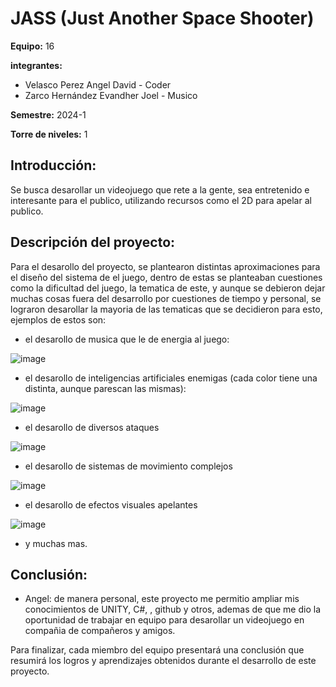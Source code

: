 # JASS (Just Another Space Shooter)

**Equipo:** 16

**integrantes:**

* Velasco Perez Angel David - Coder
* Zarco Hernández Evandher Joel - Musico

**Semestre:** 2024-1

**Torre de niveles:** 1

## **Introducción:**

Se busca desarollar un videojuego que rete a la gente, sea entretenido e interesante para el publico, utilizando recursos como el 2D para apelar al publico.

## **Descripción del proyecto:**

Para el desarollo del proyecto, se plantearon distintas aproximaciones para el diseño del sistema de el juego, dentro de estas se planteaban cuestiones como la dificultad del juego, la tematica de este, y aunque se debieron dejar muchas cosas fuera del desarrollo por cuestiones de tiempo y personal, se lograron desarollar la mayoria de las tematicas que se decidieron para esto, ejemplos de estos son:

* el desarollo de musica que le de energia al juego:

![image](https://github.com/AngelVelascoJr/JASS/assets/80130331/713c7f01-d4f5-4b04-9a50-3a0dfb3af5f8)

* el desarollo de inteligencias artificiales enemigas (cada color tiene una distinta, aunque parescan las mismas):

![image](https://github.com/AngelVelascoJr/JASS/assets/80130331/720cd388-305d-4f33-97c9-1606fb4743a3)

* el desarollo de diversos ataques

![image](https://github.com/AngelVelascoJr/JASS/assets/80130331/53b381f9-06a5-4273-a2e1-e166b6fac239)

* el desarollo de sistemas de movimiento complejos

![image](https://github.com/AngelVelascoJr/JASS/assets/80130331/c8bd23c0-6391-49b0-92b5-22eb1afd7b6f)

* el desarollo de efectos visuales apelantes

![image](https://github.com/AngelVelascoJr/JASS/assets/80130331/5efddbe1-a804-4ecd-8f0c-4dc6267d08c5)

* y muchas mas.

## **Conclusión:** 

* Angel: de manera personal, este proyecto me permitio ampliar mis conocimientos de UNITY, C#, , github y otros, ademas de que me dio la oportunidad de trabajar en equipo para desarollar un videojuego en compañia de compañeros y amigos.

Para finalizar, cada miembro del equipo presentará una conclusión que resumirá los logros y aprendizajes obtenidos durante el desarrollo de este proyecto.
